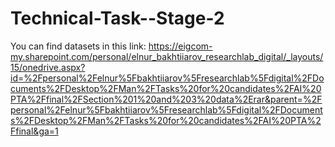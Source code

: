 # Technical-Task--Stage-2
You can find datasets in this link: https://eigcom-my.sharepoint.com/personal/elnur_bakhtiiarov_researchlab_digital/_layouts/15/onedrive.aspx?id=%2Fpersonal%2Felnur%5Fbakhtiiarov%5Fresearchlab%5Fdigital%2FDocuments%2FDesktop%2FMan%2FTasks%20for%20candidates%2FAI%20PTA%2Ffinal%2FSection%201%20and%203%20data%2Erar&parent=%2Fpersonal%2Felnur%5Fbakhtiiarov%5Fresearchlab%5Fdigital%2FDocuments%2FDesktop%2FMan%2FTasks%20for%20candidates%2FAI%20PTA%2Ffinal&ga=1
